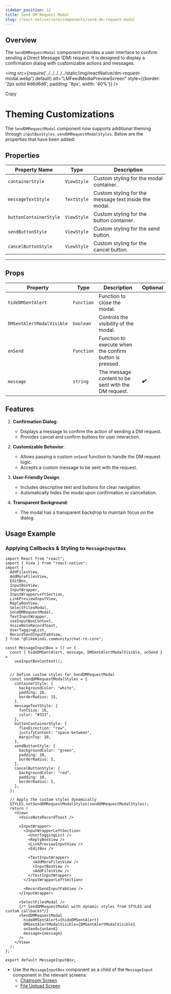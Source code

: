 ```yaml
---
sidebar_position: 12
title: Send DM Request Modal
slug: /react-native/core/components/send-dm-request-modal
---
```


## Overview

The `SendDMRequestModal` component provides a user interface to confirm sending a Direct Message (DM) request. It is designed to display a confirmation dialog with customizable actions and messages.

<img
src={require('../../../../../static/img/reactNative/dm-request-modal.webp').default}
alt="LMFeedMediaPreviewScreen"
style={{border: '2px solid #d6d6d6', padding: '8px', width: '40%'}}
/>


Copy
# Theming Customizations

The `SendDMRequestModal` component now supports additional theming through `inputBoxStyles.sendDMRequestModalStyles`. Below are the properties that have been added:

## Properties

| **Property Name**       | **Type**      | **Description**                                                                 |
|--------------------------|---------------|---------------------------------------------------------------------------------|
| `containerStyle`         | `ViewStyle`   | Custom styling for the modal container.                                         |
| `messageTextStyle`       | `TextStyle`   | Custom styling for the message text inside the modal.                           |
| `buttonContainerStyle`   | `ViewStyle`   | Custom styling for the button container.                                        |
| `sendButtonStyle`        | `ViewStyle`   | Custom styling for the send button.                                             |
| `cancelButtonStyle`      | `ViewStyle`   | Custom styling for the cancel button.                                           |

---

## Props

| Property                  | Type       | Description                                             | Optional           |
| ------------------------- | ---------- | ------------------------------------------------------- | ------------------ |
| `hideDMSentAlert`         | `Function` | Function to close the modal.                            |                    |
| `DMSentAlertModalVisible` | `boolean`  | Controls the visibility of the modal.                   |                    |
| `onSend`                  | `Function` | Function to execute when the confirm button is pressed. |                    |
| `message`                 | `string`   | The message content to be sent with the DM request.     | :heavy_check_mark: |

## Features

1. **Confirmation Dialog**:

   - Displays a message to confirm the action of sending a DM request.
   - Provides cancel and confirm buttons for user interaction.

2. **Customizable Behavior**:

   - Allows passing a custom `onSend` function to handle the DM request logic.
   - Accepts a custom message to be sent with the request.

3. **User-Friendly Design**:

   - Includes descriptive text and buttons for clear navigation.
   - Automatically hides the modal upon confirmation or cancellation.

4. **Transparent Background**:
   - The modal has a transparent backdrop to maintain focus on the dialog.

## Usage Example

### Applying Callbacks & Styling to `MessageInputBox`


```tsx
import React from "react";
import { View } from "react-native";
import {
  AddFilesView,
  AddMoreFilesView,
  EditBox,
  InputBoxView,
  InputWrapper,
  InputWrapperLeftSection,
  LinkPreviewInputView,
  ReplyBoxView,
  SelectFilesModal,
  SendDMRequestModal,
  TextInputWrapper,
  useInputBoxContext,
  VoiceNoteRecordToast,
  UserTaggingList,
  RecordSendInputFabView,
} from "@likeminds.community/chat-rn-core";

const MessageInputBox = () => {
  const { hideDMSentAlert, message, DMSentAlertModalVisible, onSend } =
    useInputBoxContext();


  // Define custom styles for SendDMRequestModal
  const sendDMRequestModalStyles = {
    containerStyle: {
      backgroundColor: "white", 
      padding: 20, 
      borderRadius: 15, 
    },
    messageTextStyle: {
      fontSize: 16, 
      color: "#333", 
    },
    buttonContainerStyle: {
      flexDirection: "row", 
      justifyContent: "space-between",
      marginTop: 10, 
    },
    sendButtonStyle: {
      backgroundColor: "green", 
      padding: 10, 
      borderRadius: 5, 
    },
    cancelButtonStyle: {
      backgroundColor: "red", 
      padding: 10,
      borderRadius: 5, 
    },
  };

  // Apply the custom styles dynamically
  STYLES.setSendDMRequestModalStyles(sendDMRequestModalStyles);
  return (
    <View>
      <VoiceNoteRecordToast />

      <InputWrapper>
        <InputWrapperLeftSection>
          <UserTaggingList />
          <ReplyBoxView />
          <LinkPreviewInputView />
          <EditBox />

          <TextInputWrapper>
            <AddMoreFilesView />
            <InputBoxView />
            <AddFilesView />
          </TextInputWrapper>
        </InputWrapperLeftSection>

        <RecordSendInputFabView />
      </InputWrapper>

      <SelectFilesModal />
      {/* SendDMRequestModal with dynamic styles from STYLES and custom callbacks*/}
      <SendDMRequestModal
        hideDMSentAlert={hideDMSentAlert}
        DMSentAlertModalVisible={DMSentAlertModalVisible}
        onSend={onSend}
        message={message}
      />
    </View>
  );
};

export default MessageInputBox;
```

- Use the `MessageInputBox` component as a child of the `MessageInput` component in the relevant screens:
  - [Chatroom Screen](../../Screens/LMChatroomScreen.md)
  - [File Upload Screen](../../Screens/LMChatroomFileUploadScreen.md)

